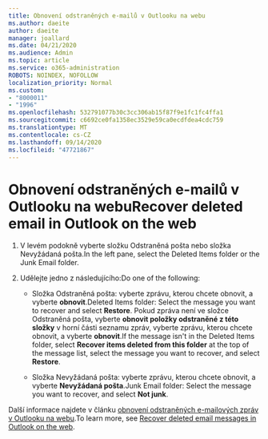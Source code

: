```yaml
---
title: Obnovení odstraněných e-mailů v Outlooku na webu
ms.author: daeite
author: daeite
manager: joallard
ms.date: 04/21/2020
ms.audience: Admin
ms.topic: article
ms.service: o365-administration
ROBOTS: NOINDEX, NOFOLLOW
localization_priority: Normal
ms.custom:
- "8000011"
- "1996"
ms.openlocfilehash: 532791077b30c3cc306ab15f87f9e1fc1fc4ffa1
ms.sourcegitcommit: c6692ce0fa1358ec3529e59ca0ecdfdea4cdc759
ms.translationtype: MT
ms.contentlocale: cs-CZ
ms.lasthandoff: 09/14/2020
ms.locfileid: "47721867"
---
```

# <a name="recover-deleted-email-in-outlook-on-the-web"></a><span data-ttu-id="344e2-102">Obnovení odstraněných e-mailů v Outlooku na webu</span><span class="sxs-lookup"><span data-stu-id="344e2-102">Recover deleted email in Outlook on the web</span></span>

1. <span data-ttu-id="344e2-103">V levém podokně vyberte složku Odstraněná pošta nebo složka Nevyžádaná pošta.</span><span class="sxs-lookup"><span data-stu-id="344e2-103">In the left pane, select the Deleted Items folder or the Junk Email folder.</span></span>

2. <span data-ttu-id="344e2-104">Udělejte jedno z následujícího:</span><span class="sxs-lookup"><span data-stu-id="344e2-104">Do one of the following:</span></span>

    - <span data-ttu-id="344e2-105">Složka Odstraněná pošta: vyberte zprávu, kterou chcete obnovit, a vyberte **obnovit**.</span><span class="sxs-lookup"><span data-stu-id="344e2-105">Deleted Items folder: Select the message you want to recover and select **Restore**.</span></span> <span data-ttu-id="344e2-106">Pokud zpráva není ve složce Odstraněná pošta, vyberte **obnovit položky odstraněné z této složky** v horní části seznamu zpráv, vyberte zprávu, kterou chcete obnovit, a vyberte **obnovit**.</span><span class="sxs-lookup"><span data-stu-id="344e2-106">If the message isn't in the Deleted Items folder, select **Recover items deleted from this folder** at the top of the message list, select the message you want to recover, and select **Restore**.</span></span>

    - <span data-ttu-id="344e2-107">Složka Nevyžádaná pošta: vyberte zprávu, kterou chcete obnovit, a vyberte **Nevyžádaná pošta**.</span><span class="sxs-lookup"><span data-stu-id="344e2-107">Junk Email folder: Select the message you want to recover, and select **Not junk**.</span></span>

<span data-ttu-id="344e2-108">Další informace najdete v článku [obnovení odstraněných e-mailových zpráv v Outlooku na webu](https://support.office.com/article/a8ca78ac-4721-4066-95dd-571842e9fb11).</span><span class="sxs-lookup"><span data-stu-id="344e2-108">To learn more, see [Recover deleted email messages in Outlook on the web](https://support.office.com/article/a8ca78ac-4721-4066-95dd-571842e9fb11).</span></span>